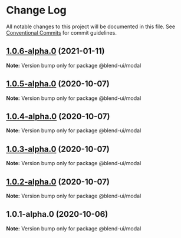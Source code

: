 # Change Log

All notable changes to this project will be documented in this file.
See [Conventional Commits](https://conventionalcommits.org) for commit guidelines.

## [1.0.6-alpha.0](https://prifina-admin/prifina/blend-ui/compare/@blend-ui/modal@1.0.5-alpha.0...@blend-ui/modal@1.0.6-alpha.0) (2021-01-11)

**Note:** Version bump only for package @blend-ui/modal





## [1.0.5-alpha.0](https://github.com/prifina/blend-ui/compare/@blend-ui/modal@1.0.4-alpha.0...@blend-ui/modal@1.0.5-alpha.0) (2020-10-07)

**Note:** Version bump only for package @blend-ui/modal





## [1.0.4-alpha.0](https://github.com/prifina/blend-ui/compare/@blend-ui/modal@1.0.3-alpha.0...@blend-ui/modal@1.0.4-alpha.0) (2020-10-07)

**Note:** Version bump only for package @blend-ui/modal





## [1.0.3-alpha.0](https://github.com/prifina/blend-ui/compare/@blend-ui/modal@1.0.2-alpha.0...@blend-ui/modal@1.0.3-alpha.0) (2020-10-07)

**Note:** Version bump only for package @blend-ui/modal





## [1.0.2-alpha.0](https://github.com/prifina/blend-ui/compare/@blend-ui/modal@1.0.1-alpha.0...@blend-ui/modal@1.0.2-alpha.0) (2020-10-07)

**Note:** Version bump only for package @blend-ui/modal





## 1.0.1-alpha.0 (2020-10-06)

**Note:** Version bump only for package @blend-ui/modal
